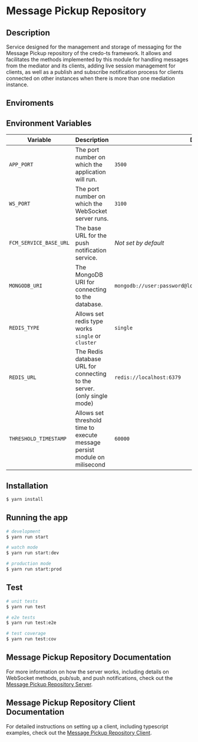 # Message Pickup Repository

## Description

Service designed for the management and storage of messaging for the Message Pickup repository of the credo-ts framework. It allows and facilitates the methods implemented by this module for handling messages from the mediator and its clients, adding live session management for clients, as well as a publish and subscribe notification process for clients connected on other instances when there is more than one mediation instance.

## Enviroments

## Environment Variables

| Variable               | Description                                                               | Default Value                                                     |
| ---------------------- | ------------------------------------------------------------------------- | ----------------------------------------------------------------- |
| `APP_PORT`             | The port number on which the application will run.                        | `3500`                                                            |
| `WS_PORT`              | The port number on which the WebSocket server runs.                       | `3100`                                                            |
| `FCM_SERVICE_BASE_URL` | The base URL for the push notification service.                           | _Not set by default_                                              |
| `MONGODB_URI`          | The MongoDB URI for connecting to the database.                           | `mongodb://user:password@localhost:27017/MessagePickupRepository` |
| `REDIS_TYPE`           | Allows set redis type works `single` or `cluster`                         | `single`                                                          |
| `REDIS_URL`            | The Redis database URL for connecting to the server.(only single mode)    | `redis://localhost:6379`                                          |
| `THRESHOLD_TIMESTAMP`  | Allows set threshold time to execute message persist module on milisecond | `60000`                                                           |

## Installation

```bash
$ yarn install
```

## Running the app

```bash
# development
$ yarn run start

# watch mode
$ yarn run start:dev

# production mode
$ yarn run start:prod
```

## Test

```bash
# unit tests
$ yarn run test

# e2e tests
$ yarn run test:e2e

# test coverage
$ yarn run test:cov
```

## Message Pickup Repository Documentation

For more information on how the server works, including details on WebSocket methods, pub/sub, and push notifications, check out the [Message Pickup Repository Server](./docs/message-pickup-repository-server.md).

## Message Pickup Repository Client Documentation

For detailed instructions on setting up a client, including typescript examples, check out the [Message Pickup Repository Client](./docs/message-pickup-repository-client.md).
